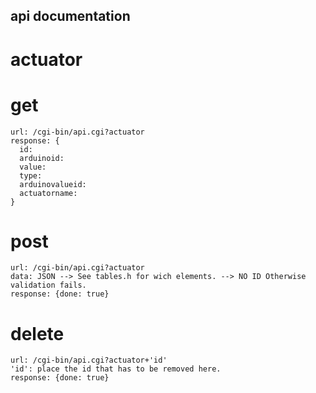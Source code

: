 ## api documentation

# actuator
  # get
    url: /cgi-bin/api.cgi?actuator
    response: {
      id:
      arduinoid:
      value:
      type:
      arduinovalueid:
      actuatorname:
    }

  # post
    url: /cgi-bin/api.cgi?actuator
    data: JSON --> See tables.h for wich elements. --> NO ID Otherwise validation fails.
    response: {done: true}

  # delete
    url: /cgi-bin/api.cgi?actuator+'id'
    'id': place the id that has to be removed here.
    response: {done: true} 